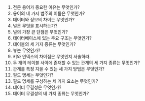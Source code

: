 1. 전문 용어가 중요한 이유는 무엇인가?
2. 용어의 네 가지 범주의 이름은 무엇인가?
3. 데이터와 정보의 차이는 무엇인가?
4. 널은 무엇을 표시하는가?
5. 널의 가장 큰 단점은 무엇인가?
6. 데이터베이스에 있는 주요 구조는 무엇인가?
7. 테이블의 세 가지 종류는 무엇인가?
8. 뷰는 무엇인가?
9. 키와 인덱스의 차이점은 무엇인지 서술하라.
10. 두 개의 테이블 사이에 존재할 수 있는 관계의 세 가지 종류는 무엇인가?
11. 관계를 특정 지을 수 있는 세 가지 방법은 무엇인가?
12. 필드 명세는 무엇인가?
13. 필드 명세를 구성하는 세 가지 요소는 무엇인가?
14. 데이터 무결성은 무엇인가?
15. 데이터 무결성의 네 가지 종류는 무엇인가?
